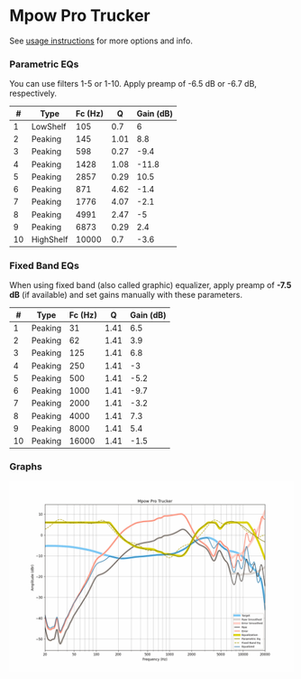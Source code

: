 # Mpow Pro Trucker
See [usage instructions](https://github.com/jaakkopasanen/AutoEq#usage) for more options and info.

### Parametric EQs
You can use filters 1-5 or 1-10. Apply preamp of -6.5 dB or -6.7 dB, respectively.

|   # | Type      |   Fc (Hz) |    Q |   Gain (dB) |
|-----|-----------|-----------|------|-------------|
|   1 | LowShelf  |       105 | 0.7  |         6   |
|   2 | Peaking   |       145 | 1.01 |         8.8 |
|   3 | Peaking   |       598 | 0.27 |        -9.4 |
|   4 | Peaking   |      1428 | 1.08 |       -11.8 |
|   5 | Peaking   |      2857 | 0.29 |        10.5 |
|   6 | Peaking   |       871 | 4.62 |        -1.4 |
|   7 | Peaking   |      1776 | 4.07 |        -2.1 |
|   8 | Peaking   |      4991 | 2.47 |        -5   |
|   9 | Peaking   |      6873 | 0.29 |         2.4 |
|  10 | HighShelf |     10000 | 0.7  |        -3.6 |

### Fixed Band EQs
When using fixed band (also called graphic) equalizer, apply preamp of **-7.5 dB** (if available) and set gains manually with these parameters.

|   # | Type    |   Fc (Hz) |    Q |   Gain (dB) |
|-----|---------|-----------|------|-------------|
|   1 | Peaking |        31 | 1.41 |         6.5 |
|   2 | Peaking |        62 | 1.41 |         3.9 |
|   3 | Peaking |       125 | 1.41 |         6.8 |
|   4 | Peaking |       250 | 1.41 |        -3   |
|   5 | Peaking |       500 | 1.41 |        -5.2 |
|   6 | Peaking |      1000 | 1.41 |        -9.7 |
|   7 | Peaking |      2000 | 1.41 |        -3.2 |
|   8 | Peaking |      4000 | 1.41 |         7.3 |
|   9 | Peaking |      8000 | 1.41 |         5.4 |
|  10 | Peaking |     16000 | 1.41 |        -1.5 |

### Graphs
![](./Mpow%20Pro%20Trucker.png)
